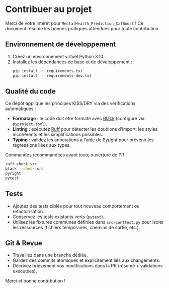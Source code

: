 # Contribuer au projet

Merci de votre intérêt pour `MentalHealth_Prediction_CatBoost` ! Ce document résume les bonnes
pratiques attendues pour toute contribution.

## Environnement de développement

1. Créez un environnement virtuel Python 3.10.
2. Installez les dépendances de base et de développement :
   ```bash
   pip install -r requirements.txt
   pip install -r requirements-dev.txt
   ```

## Qualité du code

Ce dépôt applique les principes KISS/DRY via des vérifications automatiques :

- **Formatage** : le code doit être formaté avec [Black](https://black.readthedocs.io) (configuré
  via `pyproject.toml`).
- **Linting** : exécutez [Ruff](https://docs.astral.sh/ruff/) pour détecter les doublons
  d'import, les styles incohérents et les simplifications possibles.
- **Typing** : validez les annotations à l'aide de [Pyright](https://microsoft.github.io/pyright/)
  pour prévenir les régressions liées aux types.

Commandes recommandées avant toute ouverture de PR :

```bash
ruff check src
black --check src
pyright
pytest
```

## Tests

- Ajoutez des tests ciblés pour tout nouveau comportement ou refactorisation.
- Conservez les tests existants verts (`pytest`).
- Utilisez les fixtures communes définies dans `src/conftest.py` pour isoler les ressources
  (fichiers temporaires, chemins de sortie, etc.).

## Git & Revue

- Travaillez dans une branche dédiée.
- Gardez des commits atomiques et explicitement liés aux changements.
- Décrivez brièvement vos modifications dans la PR (résumé + validations exécutées).

Merci et bonne contribution !
